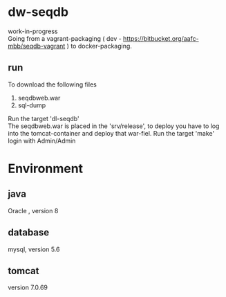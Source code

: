 # dw-seqdb
work-in-progress <br>
Going from a vagrant-packaging ( dev  - https://bitbucket.org/aafc-mbb/seqdb-vagrant ) to docker-packaging. <br>

## run
To download the following files

1. seqdbweb.war 
2. sql-dump

Run the target 'dl-seqdb' <br>
The seqdbweb.war is placed in the 'srv/release', to deploy you have to log into the tomcat-container and deploy that war-fiel.
Run the target  'make' <br>
login with Admin/Admin

# Environment
## java
Oracle , version 8 <br>
## database
mysql, version 5.6 <br>
## tomcat
version 7.0.69 <br>

